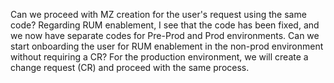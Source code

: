 Can we proceed with MZ creation for the user's request using the same code?
Regarding RUM enablement, I see that the code has been fixed, and we now have separate codes for Pre-Prod and Prod environments.
Can we start onboarding the user for RUM enablement in the non-prod environment without requiring a CR?
For the production environment, we will create a change request (CR) and proceed with the same process.
